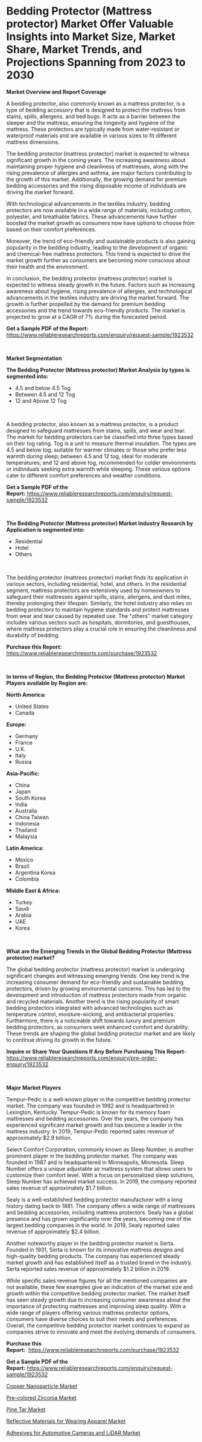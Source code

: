 <p><h1>Bedding Protector (Mattress protector) Market Offer Valuable Insights into Market Size, Market Share, Market Trends, and Projections Spanning from 2023 to 2030</h1></p><p><strong>Market Overview and Report Coverage</strong></p>
<p><p>A bedding protector, also commonly known as a mattress protector, is a type of bedding accessory that is designed to protect the mattress from stains, spills, allergens, and bed bugs. It acts as a barrier between the sleeper and the mattress, ensuring the longevity and hygiene of the mattress. These protectors are typically made from water-resistant or waterproof materials and are available in various sizes to fit different mattress dimensions.</p><p>The bedding protector (mattress protector) market is expected to witness significant growth in the coming years. The increasing awareness about maintaining proper hygiene and cleanliness of mattresses, along with the rising prevalence of allergies and asthma, are major factors contributing to the growth of this market. Additionally, the growing demand for premium bedding accessories and the rising disposable income of individuals are driving the market forward.</p><p>With technological advancements in the textiles industry, bedding protectors are now available in a wide range of materials, including cotton, polyester, and breathable fabrics. These advancements have further boosted the market growth as consumers now have options to choose from based on their comfort preferences.</p><p>Moreover, the trend of eco-friendly and sustainable products is also gaining popularity in the bedding industry, leading to the development of organic and chemical-free mattress protectors. This trend is expected to drive the market growth further as consumers are becoming more conscious about their health and the environment.</p><p>In conclusion, the bedding protector (mattress protector) market is expected to witness steady growth in the future. Factors such as increasing awareness about hygiene, rising prevalence of allergies, and technological advancements in the textiles industry are driving the market forward. The growth is further propelled by the demand for premium bedding accessories and the trend towards eco-friendly products. The market is projected to grow at a CAGR of 7% during the forecasted period.</p></p>
<p><strong>Get a Sample PDF of the Report:</strong> <a href="https://www.reliableresearchreports.com/enquiry/request-sample/1923532">https://www.reliableresearchreports.com/enquiry/request-sample/1923532</a></p>
<p>&nbsp;</p>
<p><strong>Market Segmentation</strong></p>
<p><strong>The Bedding Protector (Mattress protector) Market Analysis by types is segmented into:</strong></p>
<p><ul><li>4.5 and below 4.5 Tog</li><li>Between 4.5 and 12 Tog</li><li>12 and Above 12 Tog</li></ul></p>
<p>&nbsp;</p>
<p><p>A bedding protector, also known as a mattress protector, is a product designed to safeguard mattresses from stains, spills, and wear and tear. The market for bedding protectors can be classified into three types based on their tog rating. Tog is a unit to measure thermal insulation. The types are 4.5 and below tog, suitable for warmer climates or those who prefer less warmth during sleep; between 4.5 and 12 tog, ideal for moderate temperatures; and 12 and above tog, recommended for colder environments or individuals seeking extra warmth while sleeping. These various options cater to different comfort preferences and weather conditions.</p></p>
<p><strong>Get a Sample PDF of the Report:</strong>&nbsp;<a href="https://www.reliableresearchreports.com/enquiry/request-sample/1923532">https://www.reliableresearchreports.com/enquiry/request-sample/1923532</a></p>
<p>&nbsp;</p>
<p><strong>The Bedding Protector (Mattress protector) Market Industry Research by Application is segmented into:</strong></p>
<p><ul><li>Residential</li><li>Hotel</li><li>Others</li></ul></p>
<p>&nbsp;</p>
<p><p>The bedding protector (mattress protector) market finds its application in various sectors, including residential, hotel, and others. In the residential segment, mattress protectors are extensively used by homeowners to safeguard their mattresses against spills, stains, allergens, and dust mites, thereby prolonging their lifespan. Similarly, the hotel industry also relies on bedding protectors to maintain hygiene standards and protect mattresses from wear and tear caused by repeated use. The "others" market category includes various sectors such as hospitals, dormitories, and guesthouses, where mattress protectors play a crucial role in ensuring the cleanliness and durability of bedding.</p></p>
<p><strong>Purchase this Report:</strong>&nbsp; <a href="https://www.reliableresearchreports.com/purchase/1923532">https://www.reliableresearchreports.com/purchase/1923532</a></p>
<p>&nbsp;</p>
<p><strong>In terms of Region, the Bedding Protector (Mattress protector) Market Players available by Region are:</strong></p>
<p>
    <p> <strong> North America: </strong>
        <ul>
            <li>United States</li>
            <li>Canada</li>
        </ul>
        </p> 
    <p> <strong> Europe: </strong>
        <ul>
            <li>Germany</li>
            <li>France</li>
            <li>U.K.</li>
            <li>Italy</li>
            <li>Russia</li>
        </ul>
        </p> 
    <p> <strong> Asia-Pacific: </strong>
        <ul>
            <li>China</li>
            <li>Japan</li>
            <li>South Korea</li>
            <li>India</li>
            <li>Australia</li>
            <li>China Taiwan</li>
            <li>Indonesia</li>
            <li>Thailand</li>
            <li>Malaysia</li>
        </ul>
        </p> 
    <p> <strong> Latin America: </strong>
        <ul>
            <li>Mexico</li>
            <li>Brazil</li>
            <li>Argentina Korea</li>
            <li>Colombia</li>
        </ul>
        </p> 
    <p> <strong> Middle East & Africa: </strong>
        <ul>
            <li>Turkey</li>
            <li>Saudi</li>
            <li>Arabia</li>
            <li>UAE</li>
            <li>Korea</li>
        </ul>
    </p>
    </p>
<p>&nbsp;</p>
<p><strong>What are the Emerging Trends in the Global Bedding Protector (Mattress protector) market?</strong></p>
<p><p>The global bedding protector (mattress protector) market is undergoing significant changes and witnessing emerging trends. One key trend is the increasing consumer demand for eco-friendly and sustainable bedding protectors, driven by growing environmental concerns. This has led to the development and introduction of mattress protectors made from organic and recycled materials. Another trend is the rising popularity of smart bedding protectors integrated with advanced technologies such as temperature control, moisture-wicking, and antibacterial properties. Furthermore, there is a noticeable shift towards luxury and premium bedding protectors, as consumers seek enhanced comfort and durability. These trends are shaping the global bedding protector market and are likely to continue driving its growth in the future.</p></p>
<p><strong>Inquire or Share Your Questions If Any Before Purchasing This Report</strong>- <a href="https://www.reliableresearchreports.com/enquiry/pre-order-enquiry/1923532">https://www.reliableresearchreports.com/enquiry/pre-order-enquiry/1923532</a></p>
<p>&nbsp;</p>
<p><strong>Major Market Players</strong></p>
<p><p>Tempur-Pedic is a well-known player in the competitive bedding protector market. The company was founded in 1992 and is headquartered in Lexington, Kentucky. Tempur-Pedic is known for its memory foam mattresses and bedding accessories. Over the years, the company has experienced significant market growth and has become a leader in the mattress industry. In 2019, Tempur-Pedic reported sales revenue of approximately $2.9 billion.</p><p>Select Comfort Corporation, commonly known as Sleep Number, is another prominent player in the bedding protector market. The company was founded in 1987 and is headquartered in Minneapolis, Minnesota. Sleep Number offers a unique adjustable air mattress system that allows users to customize their comfort level. With a focus on personalized sleep solutions, Sleep Number has achieved market success. In 2019, the company reported sales revenue of approximately $1.7 billion.</p><p>Sealy is a well-established bedding protector manufacturer with a long history dating back to 1881. The company offers a wide range of mattresses and bedding accessories, including mattress protectors. Sealy has a global presence and has grown significantly over the years, becoming one of the largest bedding companies in the world. In 2019, Sealy reported sales revenue of approximately $2.4 billion.</p><p>Another noteworthy player in the bedding protector market is Serta. Founded in 1931, Serta is known for its innovative mattress designs and high-quality bedding products. The company has experienced steady market growth and has established itself as a trusted brand in the industry. Serta reported sales revenue of approximately $1.2 billion in 2019.</p><p>While specific sales revenue figures for all the mentioned companies are not available, these few examples give an indication of the market size and growth within the competitive bedding protector market. The market itself has seen steady growth due to increasing consumer awareness about the importance of protecting mattresses and improving sleep quality. With a wide range of players offering various mattress protector options, consumers have diverse choices to suit their needs and preferences. Overall, the competitive bedding protector market continues to expand as companies strive to innovate and meet the evolving demands of consumers.</p></p>
<p><strong>Purchase this Report:</strong>&nbsp;&nbsp;<a href="https://www.reliableresearchreports.com/purchase/1923532">https://www.reliableresearchreports.com/purchase/1923532</a></p>
<p></p>
<p><strong>Get a Sample PDF of the Report:</strong>&nbsp;<a href="https://www.reliableresearchreports.com/enquiry/request-sample/1923532">https://www.reliableresearchreports.com/enquiry/request-sample/1923532</a></p>
<p><p><a href="https://medium.com/@jhonwin654/copper-nanoparticle-market-the-key-to-successful-business-strategy-forecast-till-2030-e80bc81270e7">Copper Nanoparticle Market</a></p><p><a href="https://www.linkedin.com/pulse/pre-colored-zirconia-market-share-amp-new-trends-analysis-n6xoe/">Pre-colored Zirconia Market</a></p><p><a href="https://medium.com/@chiragreportprime3/pine-tar-nbsp-market-focuses-on-market-share-size-and-projected-forecast-till-2030-b27f0c573d4c">Pine Tar Market</a></p><p><a href="https://www.linkedin.com/pulse/reflective-materials-wearing-apparel-market-size-share-afawe/">Reflective Materials for Wearing Apparel Market</a></p><p><a href="https://www.linkedin.com/pulse/adhesives-automotive-cameras-lidar-market-size-growth-bcyue/">Adhesives for Automotive Cameras and LiDAR Market</a></p></p>